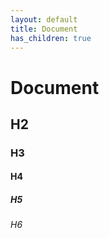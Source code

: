 ```yaml
---
layout: default
title: Document
has_children: true
---
```


# Document
## H2
### H3
#### H4
##### H5
###### H6
